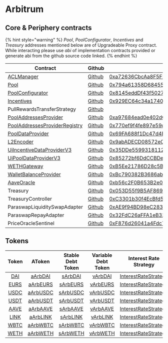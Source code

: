 # Arbitrum

## Core & Periphery contracts

{% hint style="warning" %}
_Pool_, _PoolConfigurator_, _Incentives_ and _Treasury_ addresses mentioned below are of Upgradeable Proxy contract. While interacting please use _abi_ of implementation contracts provided or generate abi from the github source code linked.
{% endhint %}

| Contract                                                                                                       | Github                                                                                                                                | Address                                                                                                                   | ABI                                                                                                                            |
| -------------------------------------------------------------------------------------------------------------- | ------------------------------------------------------------------------------------------------------------------------------------- | ------------------------------------------------------------------------------------------------------------------------- | ------------------------------------------------------------------------------------------------------------------------------ |
| [ACLManager](https://docs.aave.com/developers/core-contracts/aclmanager)                                       | [Github](https://github.com/aave/aave-v3-core/blob/master/contracts/protocol/configuration/ACLManager.sol)                            | [0xa72636CbcAa8F5FF95B2cc47F3CDEe83F3294a0B](https://arbiscan.io/address/0xa72636CbcAa8F5FF95B2cc47F3CDEe83F3294a0B#code) | [ABI](https://api.arbiscan.io/api?module=contract&action=getabi&address=0xa72636CbcAa8F5FF95B2cc47F3CDEe83F3294a0B&format=raw) |
| [Pool](https://docs.aave.com/developers/getting-started/l2-optimization/l2pool)                                | [Github](https://github.com/aave/aave-v3-core/blob/master/contracts/protocol/pool/L2Pool.sol)                                         | [0x794a61358D6845594F94dc1DB02A252b5b4814aD](https://arbiscan.io/address/0x794a61358D6845594F94dc1DB02A252b5b4814aD#code) | [ABI](https://api.arbiscan.io/api?module=contract&action=getabi&address=0x270d4c1b6f0bb172a9fd628e29530ca484190013&format=raw) |
| [PoolConfigurator](https://docs.aave.com/developers/core-contracts/poolconfigurator)                           | [Github](https://github.com/aave/aave-v3-core/blob/master/contracts/protocol/pool/PoolConfigurator.sol)                               | [0x8145eddDf43f50276641b55bd3AD95944510021E](https://arbiscan.io/address/0x8145edddf43f50276641b55bd3ad95944510021e#code) | [ABI](https://api.arbiscan.io/api?module=contract&action=getabi&address=0xd6fa681e22306b0f4e605b979b7c9a1dfa865ade&format=raw) |
| [Incentives](https://docs.aave.com/developers/periphery-contracts/rewardscontroller)                           | [Github](https://github.com/aave/aave-v3-periphery/blob/master/contracts/rewards/RewardsController.sol)                               | [0x929EC64c34a17401F460460D4B9390518E5B473e](https://arbiscan.io/address/0x929EC64c34a17401F460460D4B9390518E5B473e#code) | [ABI](https://api.arbiscan.io/api?module=contract&action=getabi&address=0xaad324f7e4dd50c6b105820f8a877ee2dcbfa789&format=raw) |
| PullRewardsTransferStrategy                                                                                    | [Github](https://github.com/aave/aave-v3-periphery/blob/master/contracts/rewards/transfer-strategies/PullRewardsTransferStrategy.sol) |                                                                                                                           |                                                                                                                                |
| [PoolAddressesProvider](https://docs.aave.com/developers/core-contracts/pooladdressesprovider)                 | [Github](https://github.com/aave/aave-v3-core/blob/master/contracts/protocol/configuration/PoolAddressesProvider.sol)                 | [0xa97684ead0e402dC232d5A977953DF7ECBaB3CDb](https://arbiscan.io/address/0xa97684ead0e402dc232d5a977953df7ecbab3cdb#code) | [ABI](https://api.arbiscan.io/api?module=contract&action=getabi&address=0xa97684ead0e402dc232d5a977953df7ecbab3cdb&format=raw) |
| [PoolAddressesProviderRegistry](https://docs.aave.com/developers/core-contracts/pooladdressesproviderregistry) | [Github](https://github.com/aave/aave-v3-core/blob/master/contracts/protocol/configuration/PoolAddressesProviderRegistry.sol)         | [0x770ef9f4fe897e59daCc474EF11238303F9552b6](https://arbiscan.io/address/0x770ef9f4fe897e59daCc474EF11238303F9552b6#code) | [ABI](https://api.arbiscan.io/api?module=contract&action=getabi&address=0x770ef9f4fe897e59daCc474EF11238303F9552b6&format=raw) |
| [PoolDataProvider](https://docs.aave.com/developers/core-contracts/aaveprotocoldataprovider)                   | [Github](https://github.com/aave/aave-v3-core/blob/master/contracts/misc/AaveProtocolDataProvider.sol)                                | [0x69FA688f1Dc47d4B5d8029D5a35FB7a548310654](https://arbiscan.io/address/0x69FA688f1Dc47d4B5d8029D5a35FB7a548310654#code) | [ABI](https://api.arbiscan.io/api?module=contract&action=getabi&address=0x69FA688f1Dc47d4B5d8029D5a35FB7a548310654&format=raw) |
| [L2Encoder](https://docs.aave.com/developers/getting-started/l2-optimization/l2encoder)                        | [Github](https://github.com/aave/aave-v3-core/blob/master/contracts/misc/L2Encoder.sol)                                               | [0x9abADECD08572e0eA5aF4d47A9C7984a5AA503dC](https://arbiscan.io/address/0x9abADECD08572e0eA5aF4d47A9C7984a5AA503dC#code) | [ABI](https://api.arbiscan.io/api?module=contract&action=getabi&address=0x9abADECD08572e0eA5aF4d47A9C7984a5AA503dC&format=raw) |
| [UiIncentiveDataProviderV3](https://docs.aave.com/developers/periphery-contracts/uiincentivedataproviderv3)    | [Github](https://github.com/aave/aave-v3-periphery/blob/master/contracts/misc/UiIncentiveDataProviderV3.sol)                          | [0x35DDe5599318112829d97A29f4E8f4C49aAfc47C](https://arbiscan.io/address/0x35DDe5599318112829d97A29f4E8f4C49aAfc47C#code) | [ABI](https://api.arbiscan.io/api?module=contract&action=getabi&address=0x35DDe5599318112829d97A29f4E8f4C49aAfc47C&format=raw) |
| [UiPoolDataProviderV3](https://docs.aave.com/developers/periphery-contracts/uipooldataproviderv3)              | [Github](https://github.com/aave/aave-v3-periphery/blob/master/contracts/misc/UiPoolDataProviderV3.sol)                               | [0x85272bf6DdCCBDea45Cf0535ea5C65bf91B480c4](https://arbiscan.io/address/0x85272bf6ddccbdea45cf0535ea5c65bf91b480c4#code) | [ABI](https://api.arbiscan.io/api?module=contract&action=getabi&address=0x85272bf6ddccbdea45cf0535ea5c65bf91b480c4&format=raw) |
| [WETHGateway](https://docs.aave.com/developers/periphery-contracts/wethgateway)                                | [Github](https://github.com/aave/aave-v3-periphery/blob/master/contracts/misc/WETHGateway.sol)                                        | [0xB5Ee21786D28c5Ba61661550879475976B707099](https://arbiscan.io/address/0xB5Ee21786D28c5Ba61661550879475976B707099#code) | [ABI](https://api.arbiscan.io/api?module=contract&action=getabi&address=0xB5Ee21786D28c5Ba61661550879475976B707099&format=raw) |
| [WalletBalanceProvider](https://docs.aave.com/developers/periphery-contracts/walletbalanceprovider)            | [Github](https://github.com/aave/aave-v3-periphery/blob/master/contracts/misc/WalletBalanceProvider.sol)                              | [0xBc790382B3686abffE4be14A030A96aC6154023a](https://arbiscan.io/address/0xBc790382B3686abffE4be14A030A96aC6154023a#code) | [ABI](https://api.arbiscan.io/api?module=contract&action=getabi&address=0xBc790382B3686abffE4be14A030A96aC6154023a&format=raw) |
| [AaveOracle](https://docs.aave.com/developers/core-contracts/aaveoracle)                                       | [Github](https://github.com/aave/aave-v3-core/blob/master/contracts/misc/AaveOracle.sol)                                              | [0xb56c2F0B653B2e0b10C9b928C8580Ac5Df02C7C7](https://arbiscan.io/address/0xb56c2F0B653B2e0b10C9b928C8580Ac5Df02C7C7#code) | [ABI](https://api.arbiscan.io/api?module=contract&action=getabi&address=0xb56c2F0B653B2e0b10C9b928C8580Ac5Df02C7C7&format=raw) |
| Treasury                                                                                                       | [Github](https://github.com/aave/aave-v3-periphery/blob/master/contracts/treasury/Collector.sol)                                      | [0x053D55f9B5AF8694c503EB288a1B7E552f590710](https://arbiscan.io/address/0x053D55f9B5AF8694c503EB288a1B7E552f590710#code) | [ABI](https://api.arbiscan.io/api?module=contract&action=getabi&address=0xa6a7b56f27c9c943945e8a636c01e433240700d8&format=raw) |
| TreasuryController                                                                                             | [Github](https://github.com/aave/aave-v3-periphery/blob/master/contracts/treasury/CollectorController.sol)                            | [0xC3301b30f4EcBfd59dE0d74e89690C1a70C6f21B](https://arbiscan.io/address/0xc3301b30f4ecbfd59de0d74e89690c1a70c6f21b#code) | [ABI](https://api.arbiscan.io/api?module=contract&action=getabi&address=0xc3301b30f4ecbfd59de0d74e89690c1a70c6f21b&format=raw) |
| ParaswapLiquiditySwapAdapter                                                                                   | [Github](https://github.com/aave/aave-v3-periphery/blob/master/contracts/adapters/paraswap/ParaSwapLiquiditySwapAdapter.sol)          | [0xAE9f94BD98eC2831a1330e0418bE0fDb5C95C2B9](https://arbiscan.io/address/0xAE9f94BD98eC2831a1330e0418bE0fDb5C95C2B9#code) |                                                                                                                                |
| ParaswapRepayAdapter                                                                                           | [Github](https://github.com/aave/aave-v3-periphery/blob/master/contracts/adapters/paraswap/ParaSwapRepayAdapter.sol)                  | [0x32FdC26aFFA1eB331263Bcdd59F2e46eCbCC2E24](https://arbiscan.io/address/0x32fdc26affa1eb331263bcdd59f2e46ecbcc2e24#code) |                                                                                                                                |
| PriceOracleSentinel                                                                                            | [Github](https://github.com/aave/aave-v3-core/blob/master/contracts/protocol/configuration/PriceOracleSentinel.sol)                   | [0xF876d26041a4Fdc7A787d209DC3D2795dDc74f1e](https://arbiscan.io/address/0xf876d26041a4fdc7a787d209dc3d2795ddc74f1e#code) |                                                                                                                                |

## Tokens

| Token                                                                          | AToken                                                                             | Stable Debt Token                                                                  | Variable Debt Token                                                                | Interest Rate Strategy                                                                              |
| :----------------------------------------------------------------------------: | :--------------------------------------------------------------------------------: | :--------------------------------------------------------------------------------: | :--------------------------------------------------------------------------------: | :-------------------------------------------------------------------------------------------------: |
| [DAI](https://arbiscan.io/address/0xda10009cbd5d07dd0cecc66161fc93d7c9000da1)  | [aArbDAI](https://arbiscan.io/address/0x82E64f49Ed5EC1bC6e43DAD4FC8Af9bb3A2312EE)  | [sArbDAI](https://arbiscan.io/address/0xd94112B5B62d53C9402e7A60289c6810dEF1dC9B)  | [vArbDAI](https://arbiscan.io/address/0x8619d80FB0141ba7F184CbF22fd724116D9f7ffC)  | [InterestRateStrategy](https://arbiscan.io/address/0xA9F3C3caE095527061e6d270DBE163693e6fda9D#code) |
| [EURS](https://arbiscan.io/address/0xd22a58f79e9481d1a88e00c343885a588b34b68b) | [aArbEURS](https://arbiscan.io/address/0x6d80113e533a2C0fe82EaBD35f1875DcEA89Ea97) | [sArbEURS](https://arbiscan.io/address/0xF15F26710c827DDe8ACBA678682F3Ce24f2Fb56E) | [vArbEURS](https://arbiscan.io/address/0x4a1c3aD6Ed28a636ee1751C69071f6be75DEb8B8) | [InterestRateStrategy](https://arbiscan.io/address/0x41B66b4b6b4c9dab039d96528D1b88f7BAF8C5A4#code) |
| [USDC](https://arbiscan.io/address/0xFF970A61A04b1cA14834A43f5dE4533eBDDB5CC8) | [aArbUSDC](https://arbiscan.io/address/0x625E7708f30cA75bfd92586e17077590C60eb4cD) | [sArbUSDC](https://arbiscan.io/address/0x307ffe186F84a3bc2613D1eA417A5737D69A7007) | [vArbUSDC](https://arbiscan.io/address/0xFCCf3cAbbe80101232d343252614b6A3eE81C989) | [InterestRateStrategy](https://arbiscan.io/address/0x41B66b4b6b4c9dab039d96528D1b88f7BAF8C5A4#code) |
| [USDT](https://arbiscan.io/address/0xfd086bc7cd5c481dcc9c85ebe478a1c0b69fcbb9) | [aArbUSDT](https://arbiscan.io/address/0x6ab707aca953edaefbc4fd23ba73294241490620) | [sArbUSDT](https://arbiscan.io/address/0x70effc565db6eef7b927610155602d31b670e802) | [vArbUSDT](https://arbiscan.io/address/0xfb00ac187a8eb5afae4eace434f493eb62672df7) | [InterestRateStrategy](https://arbiscan.io/address/0x41B66b4b6b4c9dab039d96528D1b88f7BAF8C5A4#code) |
| [AAVE](https://arbiscan.io/address/0xba5ddd1f9d7f570dc94a51479a000e3bce967196) | [aArbAAVE](https://arbiscan.io/address/0xf329e36C7bF6E5E86ce2150875a84Ce77f477375) | [sArbAAVE](https://arbiscan.io/address/0xfAeF6A702D15428E588d4C0614AEFb4348D83D48) | [vArbAAVE](https://arbiscan.io/address/0xE80761Ea617F66F96274eA5e8c37f03960ecC679) | [InterestRateStrategy](https://arbiscan.io/address/0x9b34E3e183c9b0d1a08fF57a8fb59c821616295f#code) |
| [LINK](https://arbiscan.io/address/0xf97f4df75117a78c1a5a0dbb814af92458539fb4) | [aArbLINK](https://arbiscan.io/address/0x191c10Aa4AF7C30e871E70C95dB0E4eb77237530) | [sArbLINK](https://arbiscan.io/address/0x89D976629b7055ff1ca02b927BA3e020F22A44e4) | [vArbLINK](https://arbiscan.io/address/0x953A573793604aF8d41F306FEb8274190dB4aE0e) | [InterestRateStrategy](https://arbiscan.io/address/0x9b34E3e183c9b0d1a08fF57a8fb59c821616295f#code) |
| [WBTC](https://arbiscan.io/address/0x2f2a2543B76A4166549F7aaB2e75Bef0aefC5B0f) | [aArbWBTC](https://arbiscan.io/address/0x078f358208685046a11C85e8ad32895DED33A249) | [sArbWBTC](https://arbiscan.io/address/0x633b207Dd676331c413D4C013a6294B0FE47cD0e) | [vArbWBTC](https://arbiscan.io/address/0x92b42c66840C7AD907b4BF74879FF3eF7c529473) | [InterestRateStrategy](https://arbiscan.io/address/0x9b34E3e183c9b0d1a08fF57a8fb59c821616295f#code) |
| [WETH](https://arbiscan.io/address/0x82aF49447D8a07e3bd95BD0d56f35241523fBab1) | [aArbWETH](https://arbiscan.io/address/0xe50fA9b3c56FfB159cB0FCA61F5c9D750e8128c8) | [sArbWETH](https://arbiscan.io/address/0xD8Ad37849950903571df17049516a5CD4cbE55F6) | [vArbWETH](https://arbiscan.io/address/0x0c84331e39d6658Cd6e6b9ba04736cC4c4734351) | [InterestRateStrategy](https://arbiscan.io/address/0x9b34E3e183c9b0d1a08fF57a8fb59c821616295f#code) |
